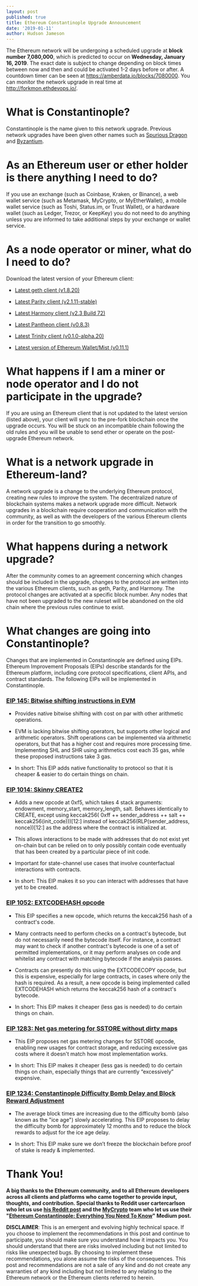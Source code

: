 ```yaml
---
layout: post
published: true
title: Ethereum Constantinople Upgrade Announcement
date: '2019-01-11'
author: Hudson Jameson
---
```


The Ethereum network will be undergoing a scheduled upgrade at **block number 7,080,000**, which is predicted to occur on **Wednesday, January 16, 2019**. The exact date is subject to change depending on block times between now and then and could be activated 1-2 days before or after. A countdown timer can be seen at <https://amberdata.io/blocks/7080000>. You can monitor the network upgrade in real time at <http://forkmon.ethdevops.io/>.

# What is Constantinople?

Constantinople is the name given to this network upgrade. Previous network upgrades have been given other names such as [Spurious Dragon](https://blog.ethereum.org/2016/11/18/hard-fork-no-4-spurious-dragon/) and [Byzantium](https://blog.ethereum.org/2017/10/12/byzantium-hf-announcement/).

# As an Ethereum user or ether holder is there anything I need to do?

If you use an exchange (such as Coinbase, Kraken, or Binance), a web wallet service (such as Metamask, MyCrypto, or MyEtherWallet), a mobile wallet service (such as Toshi, Status.im, or Trust Wallet), or a hardware wallet (such as Ledger, Trezor, or KeepKey) you do not need to do anything unless you are informed to take additional steps by your exchange or wallet service.

# As a node operator or miner, what do I need to do?

Download the latest version of your Ethereum client:

-   [Latest geth client (v1.8.20)](https://github.com/ethereum/go-ethereum/releases/tag/v1.8.20)

-   [Latest Parity client (v2.1.11-stable)](https://github.com/paritytech/parity-ethereum/releases/tag/v2.1.11)

-   [Latest Harmony client (v2.3 Build 72)](https://github.com/ether-camp/ethereum-harmony/releases/tag/v2.3b72)

-   [Latest Pantheon client (v0.8.3)](https://github.com/PegaSysEng/pantheon/releases/tag/0.8.3)

-   [Latest Trinity client (v0.1.0-alpha.20)](https://github.com/ethereum/py-evm/releases/tag/trinity-v0.1.0-alpha.20)

-   [Latest version of Ethereum Wallet/Mist (v0.11.1)](https://github.com/ethereum/mist/releases/tag/v0.11.1)

# What happens if I am a miner or node operator and I do not participate in the upgrade?

If you are using an Ethereum client that is not updated to the latest version (listed above), your client will sync to the pre-fork blockchain once the upgrade occurs. You will be stuck on an incompatible chain following the old rules and you will be unable to send ether or operate on the post-upgrade Ethereum network.

# What is a network upgrade in Ethereum-land?

A network upgrade is a change to the underlying Ethereum protocol, creating new rules to improve the system. The decentralized nature of blockchain systems makes a network upgrade more difficult. Network upgrades in a blockchain require cooperation and communication with the community, as well as with the developers of the various Ethereum clients in order for the transition to go smoothly.

# What happens during a network upgrade?

After the community comes to an agreement concerning which changes should be included in the upgrade, changes to the protocol are written into the various Ethereum clients, such as geth, Parity, and Harmony. The protocol changes are activated at a specific block number. Any nodes that have not been upgraded to the new ruleset will be abandoned on the old chain where the previous rules continue to exist.

# What changes are going into Constantinople?

Changes that are implemented in Constantinople are defined using EIPs. Ethereum Improvement Proposals (EIPs) describe standards for the Ethereum platform, including core protocol specifications, client APIs, and contract standards. The following EIPs will be implemented in Constantinople.

### [EIP 145: Bitwise shifting instructions in EVM](https://eips.ethereum.org/EIPS/eip-145)

-   Provides native bitwise shifting with cost on par with other arithmetic operations.

-   EVM is lacking bitwise shifting operators, but supports other logical and arithmetic operators. Shift operations can be implemented via arithmetic operators, but that has a higher cost and requires more processing time. Implementing SHL and SHR using arithmetics cost each 35 gas, while these proposed instructions take 3 gas.

-   In short: This EIP adds native functionality to protocol so that it is cheaper & easier to do certain things on chain.

### [EIP 1014: Skinny CREATE2](https://eips.ethereum.org/EIPS/eip-1014)

-   Adds a new opcode at 0xf5, which takes 4 stack arguments: endowment, memory_start, memory_length, salt. Behaves identically to CREATE, except using keccak256( 0xff ++ sender_address ++ salt ++ keccak256(init_code)))[12:] instead of keccak256(RLP(sender_address, nonce))[12:] as the address where the contract is initialized at.

-   This allows interactions to be made with addresses that do not exist yet on-chain but can be relied on to only possibly contain code eventually that has been created by a particular piece of init code.

-   Important for state-channel use cases that involve counterfactual interactions with contracts.

-   In short: This EIP makes it so you can interact with addresses that have yet to be created.

### [EIP 1052: EXTCODEHASH opcode](https://eips.ethereum.org/EIPS/eip-1052)

-   This EIP specifies a new opcode, which returns the keccak256 hash of a contract's code.

-   Many contracts need to perform checks on a contract's bytecode, but do not necessarily need the bytecode itself. For instance, a contract may want to check if another contract's bytecode is one of a set of permitted implementations, or it may perform analyses on code and whitelist any contract with matching bytecode if the analysis passes.

-   Contracts can presently do this using the EXTCODECOPY opcode, but this is expensive, especially for large contracts, in cases where only the hash is required. As a result, a new opcode is being implemented called EXTCODEHASH which returns the keccak256 hash of a contract's bytecode.

-   In short: This EIP makes it cheaper (less gas is needed) to do certain things on chain.

### [EIP 1283: Net gas metering for SSTORE without dirty maps](https://eips.ethereum.org/EIPS/eip-1283)

-   This EIP proposes net gas metering changes for SSTORE opcode, enabling new usages for contract storage, and reducing excessive gas costs where it doesn't match how most implementation works.

-   In short: This EIP makes it cheaper (less gas is needed) to do certain things on chain, especially things that are currently “excessively” expensive.

### [EIP 1234: Constantinople Difficulty Bomb Delay and Block Reward Adjustment](https://eips.ethereum.org/EIPS/eip-1234)

-   The average block times are increasing due to the difficulty bomb (also known as the "ice age") slowly accelerating. This EIP proposes to delay the difficulty bomb for approximately 12 months and to reduce the block rewards to adjust for the ice age delay.

-   In short: This EIP make sure we don’t freeze the blockchain before proof of stake is ready & implemented.

# Thank You!

**A big thanks to the Ethereum community, and to all Ethereum developers across all clients and platforms who came together to provide input, thoughts, and contribution. Special thanks to Reddit user cartercarlson who let us use [his Reddit post](https://old.reddit.com/r/ethereum/comments/abv70c/heres_a_summary_of_the_constantinople_update/) and the [MyCrypto](https://mycrypto.com) team who let us use their "[Ethereum Constantinople: Everything You Need To Know](https://link.medium.com/MLw7MrPknT)" Medium post.**

**DISCLAIMER**: This is an emergent and evolving highly technical space. If you choose to implement the recommendations in this post and continue to participate, you should make sure you understand how it impacts you. You should understand that there are risks involved including but not limited to risks like unexpected bugs. By choosing to implement these recommendations, you alone assume the risks of the consequences. This post and recommendations are not a sale of any kind and do not create any warranties of any kind including but not limited to any relating to the Ethereum network or the Ethereum clients referred to herein.
